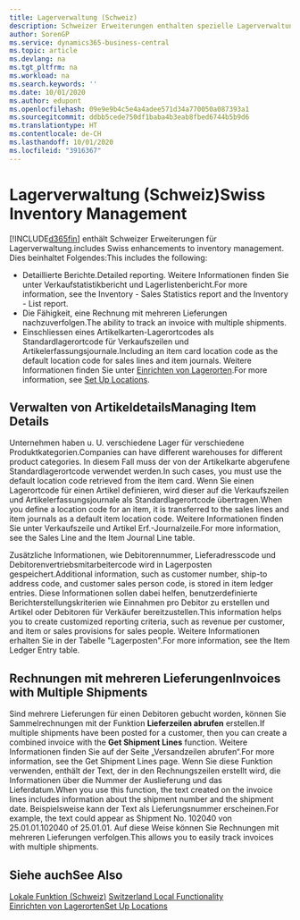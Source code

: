 ```yaml
---
title: Lagerverwaltung (Schweiz)
description: Schweizer Erweiterungen enthalten spezielle Lagerverwaltungsfunktionen.
author: SorenGP
ms.service: dynamics365-business-central
ms.topic: article
ms.devlang: na
ms.tgt_pltfrm: na
ms.workload: na
ms.search.keywords: ''
ms.date: 10/01/2020
ms.author: edupont
ms.openlocfilehash: 09e9e9b4c5e4a4adee571d34a770050a087393a1
ms.sourcegitcommit: ddbb5cede750df1baba4b3eab8fbed6744b5b9d6
ms.translationtype: HT
ms.contentlocale: de-CH
ms.lasthandoff: 10/01/2020
ms.locfileid: "3916367"
---
```

# <a name="swiss-inventory-management"></a><span data-ttu-id="08a66-103">Lagerverwaltung (Schweiz)</span><span class="sxs-lookup"><span data-stu-id="08a66-103">Swiss Inventory Management</span></span>
[!INCLUDE[d365fin](../../includes/d365fin_md.md)] <span data-ttu-id="08a66-104">enthält Schweizer Erweiterungen für Lagerverwaltung.</span><span class="sxs-lookup"><span data-stu-id="08a66-104">includes Swiss enhancements to inventory management.</span></span> <span data-ttu-id="08a66-105">Dies beinhaltet Folgendes:</span><span class="sxs-lookup"><span data-stu-id="08a66-105">This includes the following:</span></span>  

- <span data-ttu-id="08a66-106">Detaillierte Berichte.</span><span class="sxs-lookup"><span data-stu-id="08a66-106">Detailed reporting.</span></span>  <span data-ttu-id="08a66-107">Weitere Informationen finden Sie unter Verkaufstatistikbericht und Lagerlistenbericht.</span><span class="sxs-lookup"><span data-stu-id="08a66-107">For more information, see the Inventory - Sales Statistics report and the Inventory - List report.</span></span>  
- <span data-ttu-id="08a66-108">Die Fähigkeit, eine Rechnung mit mehreren Lieferungen nachzuverfolgen.</span><span class="sxs-lookup"><span data-stu-id="08a66-108">The ability to track an invoice with multiple shipments.</span></span>  
- <span data-ttu-id="08a66-109">Einschliessen eines Artikelkarten-Lagerortcodes als Standardlagerortcode für Verkaufszeilen und Artikelerfassungsjournale.</span><span class="sxs-lookup"><span data-stu-id="08a66-109">Including an item card location code as the default location code for sales lines and item journals.</span></span> <span data-ttu-id="08a66-110">Weitere Informationen finden Sie unter [Einrichten von Lagerorten](../../inventory-how-setup-locations.md).</span><span class="sxs-lookup"><span data-stu-id="08a66-110">For more information, see [Set Up Locations](../../inventory-how-setup-locations.md).</span></span>

## <a name="managing-item-details"></a><span data-ttu-id="08a66-111">Verwalten von Artikeldetails</span><span class="sxs-lookup"><span data-stu-id="08a66-111">Managing Item Details</span></span>  
<span data-ttu-id="08a66-112">Unternehmen haben u. U. verschiedene Lager für verschiedene Produktkategorien.</span><span class="sxs-lookup"><span data-stu-id="08a66-112">Companies can have different warehouses for different product categories.</span></span> <span data-ttu-id="08a66-113">In diesem Fall muss der von der Artikelkarte abgerufene Standardlagerortcode verwendet werden.</span><span class="sxs-lookup"><span data-stu-id="08a66-113">In such cases, you must use the default location code retrieved from the item card.</span></span> <span data-ttu-id="08a66-114">Wenn Sie einen Lagerortcode für einen Artikel definieren, wird dieser auf die Verkaufszeilen und Artikelerfassungsjournale als Standardlagerortcode übertragen.</span><span class="sxs-lookup"><span data-stu-id="08a66-114">When you define a location code for an item, it is transferred to the sales lines and item journals as a default item location code.</span></span> <span data-ttu-id="08a66-115">Weitere Informationen finden Sie unter Verkaufszeile und Artikel Erf.-Journalzeile.</span><span class="sxs-lookup"><span data-stu-id="08a66-115">For more information, see the Sales Line and the Item Journal Line table.</span></span>  

<span data-ttu-id="08a66-116">Zusätzliche Informationen, wie Debitorennummer, Lieferadresscode und Debitorenvertriebsmitarbeitercode wird in Lagerposten gespeichert.</span><span class="sxs-lookup"><span data-stu-id="08a66-116">Additional information, such as customer number, ship-to address code, and customer sales person code, is stored in item ledger entries.</span></span> <span data-ttu-id="08a66-117">Diese Informationen sollen dabei helfen, benutzerdefinierte Berichterstellungskriterien wie Einnahmen pro Debitor zu erstellen und Artikel oder Debitoren für Verkäufer bereitzustellen.</span><span class="sxs-lookup"><span data-stu-id="08a66-117">This information helps you to create customized reporting criteria, such as revenue per customer, and item or sales provisions for sales people.</span></span> <span data-ttu-id="08a66-118">Weitere Informationen erhalten Sie in der Tabelle "Lagerposten".</span><span class="sxs-lookup"><span data-stu-id="08a66-118">For more information, see the Item Ledger Entry table.</span></span>  

## <a name="invoices-with-multiple-shipments"></a><span data-ttu-id="08a66-119">Rechnungen mit mehreren Lieferungen</span><span class="sxs-lookup"><span data-stu-id="08a66-119">Invoices with Multiple Shipments</span></span>  
<span data-ttu-id="08a66-120">Sind mehrere Lieferungen für einen Debitoren gebucht worden, können Sie Sammelrechnungen mit der Funktion **Lieferzeilen abrufen** erstellen.</span><span class="sxs-lookup"><span data-stu-id="08a66-120">If multiple shipments have been posted for a customer, then you can create a combined invoice with the **Get Shipment Lines** function.</span></span> <span data-ttu-id="08a66-121">Weitere Informationen finden Sie auf der Seite „Versandzeilen abrufen“.</span><span class="sxs-lookup"><span data-stu-id="08a66-121">For more information, see the Get Shipment Lines page.</span></span> <span data-ttu-id="08a66-122">Wenn Sie diese Funktion verwenden, enthält der Text, der in den Rechnungszeilen erstellt wird, die Informationen über die Nummer der Auslieferung und das Lieferdatum.</span><span class="sxs-lookup"><span data-stu-id="08a66-122">When you use this function, the text created on the invoice lines includes information about the shipment number and the shipment date.</span></span> <span data-ttu-id="08a66-123">Beispielsweise kann der Text als Lieferungsnummer erscheinen.</span><span class="sxs-lookup"><span data-stu-id="08a66-123">For example, the text could appear as Shipment No.</span></span> <span data-ttu-id="08a66-124">102040 von 25.01.01.</span><span class="sxs-lookup"><span data-stu-id="08a66-124">102040 of 25.01.01.</span></span> <span data-ttu-id="08a66-125">Auf diese Weise können Sie Rechnungen mit mehreren Lieferungen verfolgen.</span><span class="sxs-lookup"><span data-stu-id="08a66-125">This allows you to easily track invoices with multiple shipments.</span></span>  

## <a name="see-also"></a><span data-ttu-id="08a66-126">Siehe auch</span><span class="sxs-lookup"><span data-stu-id="08a66-126">See Also</span></span>  
 <span data-ttu-id="08a66-127">[Lokale Funktion (Schweiz)](switzerland-local-functionality.md) </span><span class="sxs-lookup"><span data-stu-id="08a66-127">[Switzerland Local Functionality](switzerland-local-functionality.md) </span></span>  
 [<span data-ttu-id="08a66-128">Einrichten von Lagerorten</span><span class="sxs-lookup"><span data-stu-id="08a66-128">Set Up Locations</span></span>](../../inventory-how-setup-locations.md)

